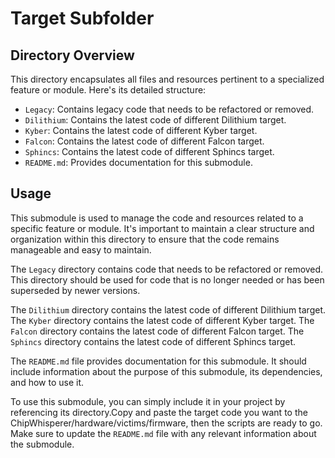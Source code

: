 # Target Subfolder

## Directory Overview

This directory encapsulates all files and resources pertinent to a specialized feature or module. Here's its detailed structure:

- `Legacy`: Contains legacy code that needs to be refactored or removed.
- `Dilithium`: Contains the latest code of different Dilithium target.
- `Kyber`: Contains the latest code of different Kyber target.
- `Falcon`: Contains the latest code of different Falcon target.
- `Sphincs`: Contains the latest code of different Sphincs target.
- `README.md`: Provides documentation for this submodule.

## Usage

This submodule is used to manage the code and resources related to a specific feature or module. It's important to maintain a clear structure and organization within this directory to ensure that the code remains manageable and easy to maintain.

The `Legacy` directory contains code that needs to be refactored or removed. This directory should be used for code that is no longer needed or has been superseded by newer versions.

The `Dilithium` directory contains the latest code of different Dilithium target. The `Kyber` directory contains the latest code of different Kyber target. The `Falcon` directory contains the latest code of different Falcon target. The `Sphincs` directory contains the latest code of different Sphincs target.

The `README.md` file provides documentation for this submodule. It should include information about the purpose of this submodule, its dependencies, and how to use it.

To use this submodule, you can simply include it in your project by referencing its directory.Copy and paste the target code you want to the ChipWhisperer/hardware/victims/firmware, then the scripts are ready to go. Make sure to update the `README.md` file with any relevant information about the submodule.
